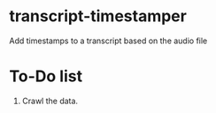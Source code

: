 # transcript-timestamper
Add timestamps to a transcript based on the audio file

# To-Do list

1.  Crawl the data.
